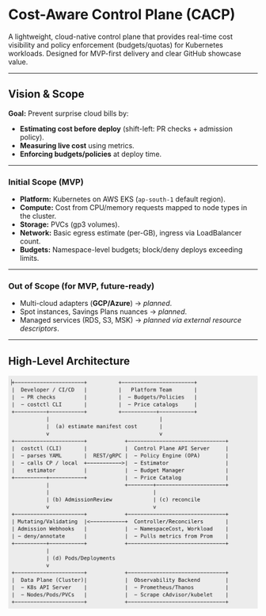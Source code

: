 # Cost-Aware Control Plane (CACP)

A lightweight, cloud-native control plane that provides real-time cost visibility and policy enforcement (budgets/quotas) for Kubernetes workloads. Designed for MVP-first delivery and clear GitHub showcase value.

---

## Vision & Scope

**Goal:** Prevent surprise cloud bills by:

- **Estimating cost before deploy** (shift-left: PR checks + admission policy).  
- **Measuring live cost** using metrics.  
- **Enforcing budgets/policies** at deploy time.  

---

### Initial Scope (MVP)

- **Platform:** Kubernetes on AWS EKS (`ap-south-1` default region).  
- **Compute:** Cost from CPU/memory requests mapped to node types in the cluster.  
- **Storage:** PVCs (gp3 volumes).  
- **Network:** Basic egress estimate (per-GB), ingress via LoadBalancer count.  
- **Budgets:** Namespace-level budgets; block/deny deploys exceeding limits.  

---

### Out of Scope (for MVP, future-ready)

- Multi-cloud adapters (**GCP/Azure**) → *planned*.  
- Spot instances, Savings Plans nuances → *planned*.  
- Managed services (RDS, S3, MSK) → *planned via external resource descriptors*.  
---

## High-Level Architecture

![CACP Architecture](assets/docs/architecture.png)
